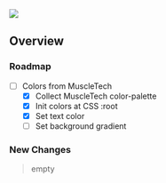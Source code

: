 <img src="https://img.shields.io/badge/License-MIT-orange">

<br>

## Overview

### Roadmap
- [ ] Colors from MuscleTech
    - [x] Collect MuscleTech color-palette
	- [x] Init colors at CSS :root
	- [x] Set text color
	- [ ] Set background gradient

### New Changes
> empty


